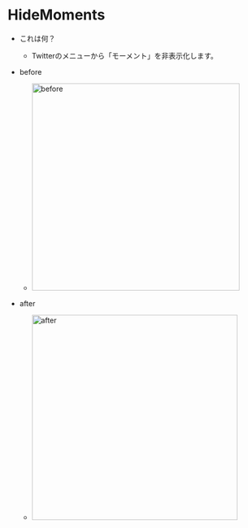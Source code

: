# HideMoments

- これは何？
  - Twitterのメニューから「モーメント」を非表示化します。

- before
  - <img width="408" alt="before" src="https://user-images.githubusercontent.com/2744459/37038595-8f7bb884-2198-11e8-98cd-bf2132566d64.png">

- after
  - <img width="404" alt="after" src="https://user-images.githubusercontent.com/2744459/37038594-8f4916fe-2198-11e8-9fed-ccdf079c4af6.png">
